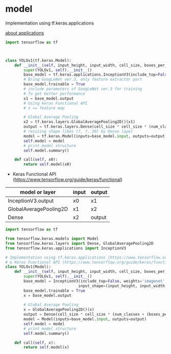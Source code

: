 # model

Implementation using tf.keras.applications 

[about applications](https://www.tensorflow.org/api_docs/python/tf/keras/applications) 

```python
import tensorflow as tf



class YOLOv1(tf.keras.Model):
    def __init__(self, input_height, input_width, cell_size, boxes_per_cell, num_classes):
        super(YOLOv1, self).__init__()
        base_model = tf.keras.applications.InceptionV3(include_top=False, weights='imagenet', input_shape=(input_height, input_width, 3))
        # Bring GoogLeNet ver.3, only feature extractor part
        base_model.trainable = True
        # include parameters of GoogLeNet ver.3 for training
        # To get better performance
        x1 = base_model.output
        # Using keras Functional API
        # x == feature map

        # Global Average Pooling
        x2 = tf.keras.layers.GlobalAveragePooling2D()(x1)
        output = tf.keras.layers.Dense(cell_size * cell_size * (num_classes + (boxes_per_cell*5)), activation=None)(x2)
        # resizing shape likes (7, 7, 30) by Dense layer  
        model = tf.keras.Model(inputs=base_model.input, outputs=output)
        self.model = model
        # print model structure
        self.model.summary()

    def call(self, x0):
        return self.model(x0)
```

- Keras Functional API (https://www.tensorflow.org/guide/keras/functional)

| model or layer         | input | output |
| ---------------------- | ----- | ------ |
| InceptionV3.output     | x0    | x1     |
| GlobalAveragePooling2D | x1    | x2     |
| Dense                  | x2    | output |







```python
import tensorflow as tf

from tensorflow.keras.models import Model
from tensorflow.keras.layers import Dense, GlobalAveragePooling2D
from tensorflow.keras.applications import InceptionV3

# Implementation using tf.keras.applications (https://www.tensorflow.org/api_docs/python/tf/keras/applications)
# & Keras Functional API (https://www.tensorflow.org/guide/keras/functional)
class YOLOv1(Model):
	def __init__(self, input_height, input_width, cell_size, boxes_per_cell, num_classes):
		super(YOLOv1, self).__init__()
		base_model = InceptionV3(include_top=False, weights='imagenet', 
								input_shape=(input_height, input_width, 3))
		base_model.trainable = True
		x = base_model.output
    
		# Global Average Pooling
		x = GlobalAveragePooling2D()(x)
		output = Dense(cell_size * cell_size * (num_classes + (boxes_per_cell*5)), activation=None)(x)
		model = Model(inputs=base_model.input, outputs=output)
		self.model = model
		# print model structure
		self.model.summary()

	def call(self, x):
		return self.model(x)
```

